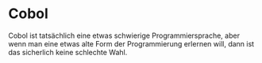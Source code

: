 # Cobol
Cobol ist tatsächlich eine etwas schwierige Programmiersprache, aber wenn man eine etwas alte Form der Programmierung erlernen will, dann ist das sicherlich keine schlechte Wahl.

